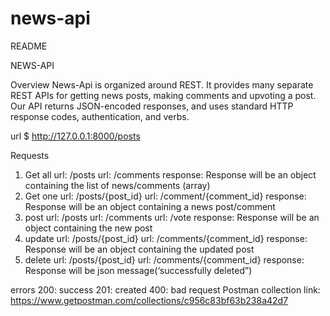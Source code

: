 # news-api
README

NEWS-API

Overview
News-Api is organized around REST. It provides many separate REST APIs for getting news posts, making comments and upvoting a post. Our API returns JSON-encoded responses, and uses standard HTTP response codes, authentication, and verbs.

url
$ http://127.0.0.1:8000/posts


Requests
1.	Get all
url: /posts
url: /comments
response: Response will be an object containing the list of news/comments (array) 
2.	Get one 
url: /posts/{post_id}
url: /comment/{comment_id}
response: Response will be an object containing a news post/comment
3.	post
url: /posts
url: /comments
url: /vote
response: Response will be an object containing the new post 
4.	update
url: /posts/{post_id}
url: /comments/{comment_id}
response: Response will be an object containing the updated post 
5.	delete
url: /posts/{post_id}
url: /comments/{comment_id}
response: Response will be json message(‘successfully deleted”)


errors
200: success
201: created
400: bad request
Postman collection link: https://www.getpostman.com/collections/c956c83bf63b238a42d7 
